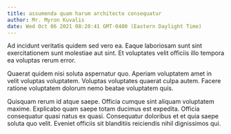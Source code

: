 ```yaml
---
title: assumenda quam harum architecto consequatur
author: Mr. Myron Kuvalis
date: Wed Oct 06 2021 08:20:41 GMT-0400 (Eastern Daylight Time)
---
```

Ad incidunt veritatis quidem sed vero ea. Eaque laboriosam sunt sint exercitationem sunt molestiae aut sint. Et voluptates velit officiis illo tempora ea voluptas rerum error.

 Quaerat quidem nisi soluta aspernatur quo. Aperiam voluptatem amet in velit voluptas voluptatem. Voluptas voluptates quaerat culpa autem. Facere ratione voluptatem dolorum nemo beatae voluptatem quis.

 Quisquam rerum id atque saepe. Officia cumque sint aliquam voluptatem maxime. Explicabo quam saepe totam ducimus est expedita. Officia consequatur quasi natus ex quasi. Consequatur doloribus et et quia saepe soluta quo velit. Eveniet officiis sit blanditiis reiciendis nihil dignissimos qui.